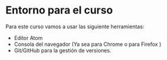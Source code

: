 
# Entorno para el curso

Para este curso vamos a usar las siguiente herramientas:

* Editor Atom
* Consola del navegador (Ya sea para Chrome o para Firefox )
* Git/GitHub para la gestión de versiones.
